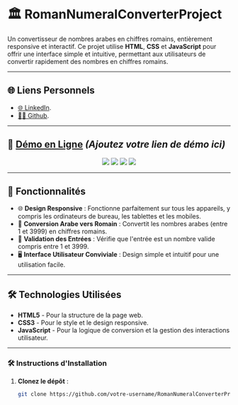 # 🏛️ RomanNumeralConverterProject

Un convertisseur de nombres arabes en chiffres romains, entièrement responsive et interactif. Ce projet utilise **HTML**, **CSS** et **JavaScript** pour offrir une interface simple et intuitive, permettant aux utilisateurs de convertir rapidement des nombres en chiffres romains.

---

## 🌐 Liens Personnels
- [🌐 LinkedIn](https://www.linkedin.com/in/lahcenelorf/).
- [👨‍💻 Github](https://github.com/ELORF-Lahcen).

---

## 🔗 [Démo en Ligne](#) *(Ajoutez votre lien de démo ici)*
<div align="center">
    <img src="https://img.shields.io/badge/HTML-5-orange?style=for-the-badge&logo=html5&logoColor=white" />
    <img src="https://img.shields.io/badge/CSS-3-blue?style=for-the-badge&logo=css3&logoColor=white" />
    <img src="https://img.shields.io/badge/JavaScript-yellow?style=for-the-badge&logo=javascript&logoColor=black" />
    <img src="https://img.shields.io/badge/Responsive%20Design-Mobile%20Friendly-blueviolet?style=for-the-badge&logo=responsive&logoColor=white" />
</div>

---

## 📌 Fonctionnalités

- 🌐 **Design Responsive** : Fonctionne parfaitement sur tous les appareils, y compris les ordinateurs de bureau, les tablettes et les mobiles.
- 🔢 **Conversion Arabe vers Romain** : Convertit les nombres arabes (entre 1 et 3999) en chiffres romains.
- 🚨 **Validation des Entrées** : Vérifie que l'entrée est un nombre valide compris entre 1 et 3999.
- 🖥️ **Interface Utilisateur Conviviale** : Design simple et intuitif pour une utilisation facile.

---

## 🛠️ Technologies Utilisées

- **HTML5** - Pour la structure de la page web.
- **CSS3** - Pour le style et le design responsive.
- **JavaScript** - Pour la logique de conversion et la gestion des interactions utilisateur.

---

### 🛠️ Instructions d'Installation

1. **Clonez le dépôt** :
   ```bash
   git clone https://github.com/votre-username/RomanNumeralConverterProject.git
